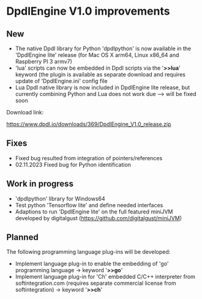 
# DpdlEngine V1.0 improvements

## New 

* The native Dpdl library for Python 'dpdlpython' is now available  in the 'DpdlEngine lite' release (for Mac OS X arm64, Linux x86_64 and Raspberry PI 3 armv7)
* 'lua' scripts can now be embedded in Dpdl scripts via the '**>>lua**' keyword (the plugin is available as separate download and requires update of 'DpdlEngine.ini' config file
* Lua Dpdl native library is now included in DpdlEngine lite release, but currently combining Python and Lua does not work due --> will be fixed soon

Download link:

https://www.dpdl.io/downloads/369/DpdlEngine_V1.0_release.zip


## Fixes

* Fixed bug resulted from integration of pointers/references
* 02.11.2023 Fixed bug for Python identification 


## Work in progress

* 'dpdlpython' library for Windows64
* Test python 'Tensorflow lite' and define needed interfaces
* Adaptions to run 'DpdlEngine lite' on the full featured miniJVM developed by digitalgust (https://github.com/digitalgust/miniJVM)


## Planned

The following programming language plug-ins will be developed:

* Implement language plug-in to enable the embedding of 'go' programming language -> keyword '**>>go**'
* Implement language plug-in for 'Ch' embedded C/C++ interpreter from softintegration.com (requires separate commercial license from softintegration) -> keyword '**>>ch**'